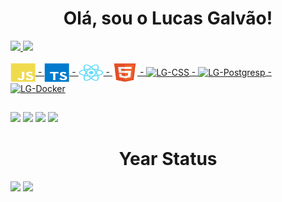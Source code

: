 
<div>
 <h1 align="center"> Olá, sou o Lucas Galvão! </h1>
  <a href="https://github.com/galvaolucas">
  <img height="180em" src="https://github-readme-stats.vercel.app/api?username=galvaolucas&show_icons=true&theme=tokyonight&include_all_commits=true&count_private=true"/>
  <img height="180em" src="https://github-readme-stats.vercel.app/api/top-langs/?username=galvaolucas&layout=compact&langs_count=7&theme=tokyonight"/>
</div>
<div style="display: inline_block"><br>
  <img align="center" alt="LG-Js" height="30" width="40" src="https://raw.githubusercontent.com/devicons/devicon/master/icons/javascript/javascript-plain.svg"> -
  <img align="center" alt="LG-Ts" height="30" width="40" src="https://raw.githubusercontent.com/devicons/devicon/master/icons/typescript/typescript-plain.svg"> -
  <img align="center" alt="LG-React" height="30" width="40" src="https://raw.githubusercontent.com/devicons/devicon/master/icons/react/react-original.svg"> -
  <img align="center" alt="LG-HTML" height="30" width="40" src="https://raw.githubusercontent.com/devicons/devicon/master/icons/html5/html5-original.svg"> -
  <img align="center" alt="LG-CSS" height="30" width="40" src="https://cdn.jsdelivr.net/gh/devicons/devicon/icons/css3/css3-original.svg" /> -
  <img align="center" alt="LG-Postgresp" height="30" width="40" src="https://cdn.jsdelivr.net/gh/devicons/devicon/icons/postgresql/postgresql-original.svg" /> -
 <img align="center" alt="LG-Docker" height="30" width="40" src="https://cdn.jsdelivr.net/gh/devicons/devicon/icons/docker/docker-original.svg" />
</div>
  
  ##
 
<div>
  <a href="https://api.whatsapp.com/send?phone=5584996170738&text=Opa%2C%20Lucas!%20Tudo%20bom%3F" target="_blank"><img src="https://img.shields.io/badge/WhatsApp-25D366?style=for-the-badge&logo=whatsapp&logoColor=white"></a>
  <a href="https://instagram.com/lucasgalvm" target="_blank"><img src="https://img.shields.io/badge/-Instagram-%23E4405F?style=for-the-badge&logo=instagram&logoColor=white" target="_blank"></a>
  <a href = "mailto:lucasmelogalv@gmail.com"><img src="https://img.shields.io/badge/-Gmail-%23333?style=for-the-badge&logo=gmail&logoColor=white" target="_blank"></a>
  <a href="https://www.linkedin.com/in/lucasm-galvao/" target="_blank"><img src="https://img.shields.io/badge/-LinkedIn-%230077B5?style=for-the-badge&logo=linkedin&logoColor=white" target="_blank"></a> 
</div>
 
<h1 align="center"> Year Status </h1> 
 <div>
  <img heigth:"180em" src='https://github-readme-stats.vercel.app/api?username=galvaolucas&theme=tokyonight'/>
  <img heigth:"180em" src='https://github-readme-stats.vercel.app/api?username=galvaolucas&count_private=true&theme=tokyonight'/>
</div>
 

